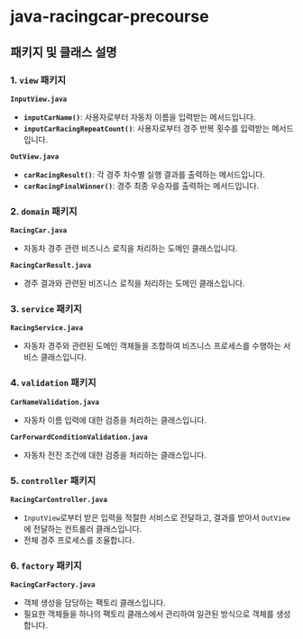 # java-racingcar-precourse

## 패키지 및 클래스 설명

### 1. `view` 패키지

**`InputView.java`**
- **`inputCarName()`**: 사용자로부터 자동차 이름을 입력받는 메서드입니다.
- **`inputCarRacingRepeatCount()`**: 사용자로부터 경주 반복 횟수를 입력받는 메서드입니다.

**`OutView.java`**
- **`carRacingResult()`**: 각 경주 차수별 실행 결과를 출력하는 메서드입니다.
- **`carRacingFinalWinner()`**: 경주 최종 우승자를 출력하는 메서드입니다.

### 2. `domain` 패키지

**`RacingCar.java`**
- 자동차 경주 관련 비즈니스 로직을 처리하는 도메인 클래스입니다.

**`RacingCarResult.java`**
- 경주 결과와 관련된 비즈니스 로직을 처리하는 도메인 클래스입니다.

### 3. `service` 패키지

**`RacingService.java`**
- 자동차 경주와 관련된 도메인 객체들을 조합하여 비즈니스 프로세스를 수행하는 서비스 클래스입니다.

### 4. `validation` 패키지

**`CarNameValidation.java`**
- 자동차 이름 입력에 대한 검증을 처리하는 클래스입니다.

**`CarForwardConditionValidation.java`**
- 자동차 전진 조건에 대한 검증을 처리하는 클래스입니다.

### 5. `controller` 패키지

**`RacingCarController.java`**
- `InputView`로부터 받은 입력을 적절한 서비스로 전달하고, 결과를 받아서 `OutView`에 전달하는 컨트롤러 클래스입니다.
- 전체 경주 프로세스를 조율합니다.

### 6. `factory` 패키지

**`RacingCarFactory.java`**
- 객체 생성을 담당하는 팩토리 클래스입니다.
- 필요한 객체들을 하나의 팩토리 클래스에서 관리하여 일관된 방식으로 객체를 생성합니다.